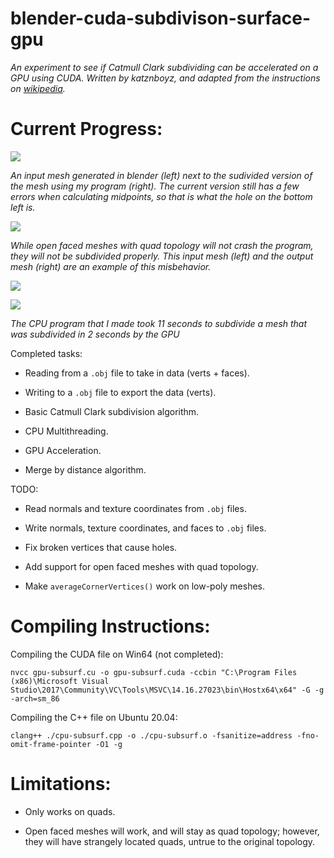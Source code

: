 # blender-cuda-subdivison-surface-gpu

*An experiment to see if Catmull Clark subdividing can be accelerated on a GPU using CUDA. Written by katznboyz, and adapted from the instructions on [wikipedia](https://en.wikipedia.org/wiki/Catmull%E2%80%93Clark_subdivision_surface).*

# Current Progress:

![](https://i.imgur.com/xBXRA6w.png?raw=true)

*An input mesh generated in blender (left) next to the sudivided version of the mesh using my program (right). The current version still has a few errors when calculating midpoints, so that is what the hole on the bottom left is.*

![](https://i.imgur.com/2Hgt3gv.png?raw=true)

*While open faced meshes with quad topology will not crash the program, they will not be subdivided properly. This input mesh (left) and the output mesh (right) are an example of this misbehavior.*

![](https://i.imgur.com/qn0Zjil.png?raw=true)

![](https://i.imgur.com/EVQtgq1.png?raw=true)

*The CPU program that I made took 11 seconds to subdivide a mesh that was subdivided in 2 seconds by the GPU*

Completed tasks:

- Reading from a `.obj` file to take in data (verts + faces).

- Writing to a `.obj` file to export the data (verts).

- Basic Catmull Clark subdivision algorithm.

- CPU Multithreading.

- GPU Acceleration.

- Merge by distance algorithm.

TODO:

- Read normals and texture coordinates from `.obj` files.

- Write normals, texture coordinates, and faces to `.obj` files.

- Fix broken vertices that cause holes.

- Add support for open faced meshes with quad topology.

- Make `averageCornerVertices()` work on low-poly meshes.

# Compiling Instructions:

Compiling the CUDA file on Win64 (not completed):

`nvcc gpu-subsurf.cu -o gpu-subsurf.cuda -ccbin "C:\Program Files (x86)\Microsoft Visual Studio\2017\Community\VC\Tools\MSVC\14.16.27023\bin\Hostx64\x64" -G -g -arch=sm_86`

Compiling the C++ file on Ubuntu 20.04:

`clang++ ./cpu-subsurf.cpp -o ./cpu-subsurf.o -fsanitize=address -fno-omit-frame-pointer -O1 -g`

# Limitations:

- Only works on quads.

- Open faced meshes will work, and will stay as quad topology; however, they will have strangely located quads, untrue to the original topology.